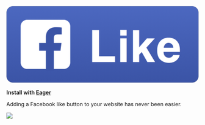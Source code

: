 [![Add a Facebook Like button to your website](like-button-icon.png)](https://eager.io/app/BurROp-cWQ3Y/install)

__Install with [Eager](http://eager.io)__

Adding a Facebook like button to your website has never been easier.

<a href="https://eager.io/app/BurROp-cWQ3Y/install?source=button">
  <img src="https://install.eager.io/install-button.png" border="0" width="126">
</a>
